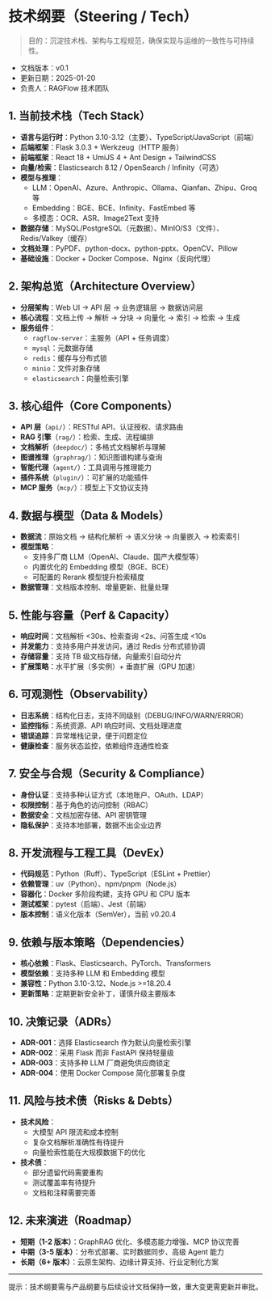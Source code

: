 # 技术纲要（Steering / Tech）

> 目的：沉淀技术栈、架构与工程规范，确保实现与运维的一致性与可持续性。

- 文档版本：v0.1
- 更新日期：2025-01-20
- 负责人：RAGFlow 技术团队

## 1. 当前技术栈（Tech Stack）
- **语言与运行时**：Python 3.10-3.12（主要）、TypeScript/JavaScript（前端）
- **后端框架**：Flask 3.0.3 + Werkzeug（HTTP 服务）
- **前端框架**：React 18 + UmiJS 4 + Ant Design + TailwindCSS
- **向量/检索**：Elasticsearch 8.12 / OpenSearch / Infinity（可选）
- **模型与推理**：
  - LLM：OpenAI、Azure、Anthropic、Ollama、Qianfan、Zhipu、Groq 等
  - Embedding：BGE、BCE、Infinity、FastEmbed 等
  - 多模态：OCR、ASR、Image2Text 支持
- **数据存储**：MySQL/PostgreSQL（元数据）、MinIO/S3（文件）、Redis/Valkey（缓存）
- **文档处理**：PyPDF、python-docx、python-pptx、OpenCV、Pillow
- **基础设施**：Docker + Docker Compose、Nginx（反向代理）

## 2. 架构总览（Architecture Overview）
- **分层架构**：Web UI → API 层 → 业务逻辑层 → 数据访问层
- **核心流程**：文档上传 → 解析 → 分块 → 向量化 → 索引 → 检索 → 生成
- **服务组件**：
  - `ragflow-server`：主服务（API + 任务调度）
  - `mysql`：元数据存储
  - `redis`：缓存与分布式锁
  - `minio`：文件对象存储
  - `elasticsearch`：向量检索引擎

## 3. 核心组件（Core Components）
- **API 层**（`api/`）：RESTful API、认证授权、请求路由
- **RAG 引擎**（`rag/`）：检索、生成、流程编排
- **文档解析**（`deepdoc/`）：多格式文档解析与理解
- **图谱推理**（`graphrag/`）：知识图谱构建与查询
- **智能代理**（`agent/`）：工具调用与推理能力
- **插件系统**（`plugin/`）：可扩展的功能插件
- **MCP 服务**（`mcp/`）：模型上下文协议支持

## 4. 数据与模型（Data & Models）
- **数据流**：原始文档 → 结构化解析 → 语义分块 → 向量嵌入 → 检索索引
- **模型策略**：
  - 支持多厂商 LLM（OpenAI、Claude、国产大模型等）
  - 内置优化的 Embedding 模型（BGE、BCE）
  - 可配置的 Rerank 模型提升检索精度
- **数据管理**：文档版本控制、增量更新、批量处理

## 5. 性能与容量（Perf & Capacity）
- **响应时间**：文档解析 <30s、检索查询 <2s、问答生成 <10s
- **并发能力**：支持多用户并发访问，通过 Redis 分布式锁协调
- **存储容量**：支持 TB 级文档存储，向量索引自动分片
- **扩展策略**：水平扩展（多实例）+ 垂直扩展（GPU 加速）

## 6. 可观测性（Observability）
- **日志系统**：结构化日志，支持不同级别（DEBUG/INFO/WARN/ERROR）
- **监控指标**：系统资源、API 响应时间、文档处理进度
- **错误追踪**：异常堆栈记录，便于问题定位
- **健康检查**：服务状态监控，依赖组件连通性检查

## 7. 安全与合规（Security & Compliance）
- **身份认证**：支持多种认证方式（本地账户、OAuth、LDAP）
- **权限控制**：基于角色的访问控制（RBAC）
- **数据安全**：文档加密存储、API 密钥管理
- **隐私保护**：支持本地部署，数据不出企业边界

## 8. 开发流程与工程工具（DevEx）
- **代码规范**：Python（Ruff）、TypeScript（ESLint + Prettier）
- **依赖管理**：uv（Python）、npm/pnpm（Node.js）
- **容器化**：Docker 多阶段构建，支持 GPU 和 CPU 版本
- **测试框架**：pytest（后端）、Jest（前端）
- **版本控制**：语义化版本（SemVer），当前 v0.20.4

## 9. 依赖与版本策略（Dependencies）
- **核心依赖**：Flask、Elasticsearch、PyTorch、Transformers
- **模型依赖**：支持多种 LLM 和 Embedding 模型
- **兼容性**：Python 3.10-3.12、Node.js >=18.20.4
- **更新策略**：定期更新安全补丁，谨慎升级主要版本

## 10. 决策记录（ADRs）
- **ADR-001**：选择 Elasticsearch 作为默认向量检索引擎
- **ADR-002**：采用 Flask 而非 FastAPI 保持轻量级
- **ADR-003**：支持多种 LLM 厂商避免供应商锁定
- **ADR-004**：使用 Docker Compose 简化部署复杂度

## 11. 风险与技术债（Risks & Debts）
- **技术风险**：
  - 大模型 API 限流和成本控制
  - 复杂文档解析准确性有待提升
  - 向量检索性能在大规模数据下的优化
- **技术债**：
  - 部分遗留代码需要重构
  - 测试覆盖率有待提升
  - 文档和注释需要完善

## 12. 未来演进（Roadmap）
- **短期（1-2 版本）**：GraphRAG 优化、多模态能力增强、MCP 协议完善
- **中期（3-5 版本）**：分布式部署、实时数据同步、高级 Agent 能力
- **长期（6+ 版本）**：云原生架构、边缘计算支持、行业定制化方案

---
提示：技术纲要需与产品纲要与后续设计文档保持一致，重大变更需更新并审批。

